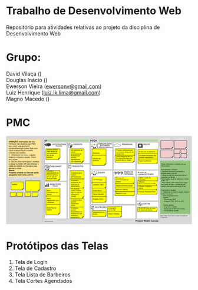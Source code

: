 # Trabalho de Desenvolvimento Web
Repositório para atividades relativas ao projeto da disciplina de Desenvolvimento Web

# Grupo:
David Vilaça () <br>
Douglas Inácio () <br>
Ewerson Vieira (ewersonv@gmail.com) <br>
Luiz Henrique (luiz.lk.lima@gmail.com) <br>
Magno Macedo () <br>

# PMC
![PMC](arquivos/PMC.png)

# Protótipos das Telas

1. Tela de Login <br>
2. Tela de Cadastro <br>
3. Tela Lista de Barbeiros <br>
4. Tela Cortes Agendados <br>
